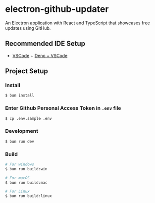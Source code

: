 # electron-github-updater

An Electron application with React and TypeScript that showcases free updates using GitHub.

## Recommended IDE Setup

- [VSCode](https://code.visualstudio.com/) +
  [Deno + VSCode](https://marketplace.visualstudio.com/items?itemName=denoland.vscode-deno)

## Project Setup

### Install

```bash
$ bun install
```

### Enter Github Personal Access Token in `.env`  file

```bash
$ cp .env.sample .env
```

### Development

```bash
$ bun run dev
```

### Build

```bash
# For windows
$ bun run build:win

# For macOS
$ bun run build:mac

# For Linux
$ bun run build:linux
```
